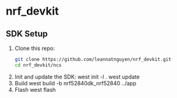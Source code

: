 # nrf_devkit

## SDK Setup

1. Clone this repo:
   ```bash
   git clone https://github.com/leannatnguyen/nrf_devkit.git
   cd nrf_devkit/ncs
2. Init and update the SDK:
    west init -l .
    west update
3. Build
    west build -b nrf52840dk_nrf52840 ../app
4. Flash
    west flash
